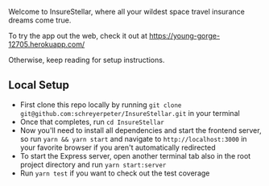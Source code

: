 Welcome to InsureStellar, where all your wildest space travel insurance dreams come true.

To try the app out the web, check it out at https://young-gorge-12705.herokuapp.com/

Otherwise, keep reading for setup instructions.

## Local Setup

- First clone this repo locally by running `git clone git@github.com:schreyerpeter/InsureStellar.git` in your terminal
- Once that completes, run `cd InsureStellar`
- Now you'll need to install all dependencies and start the frontend server, so run `yarn && yarn start` and navigate to `http://localhost:3000` in your favorite browser if you aren't automatically redirected
- To start the Express server, open another terminal tab also in the root project directory and run `yarn start:server`
- Run `yarn test` if you want to check out the test coverage
